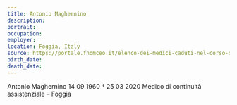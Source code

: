 ```yaml
---
title: Antonio Maghernino
description: 
portrait: 
occupation: 
employer: 
location: Foggia, Italy
source: https://portale.fnomceo.it/elenco-dei-medici-caduti-nel-corso-dellepidemia-di-covid-19/
birth_date: 
death_date: 
---
```



Antonio Maghernino 14 09 1960 † 25 03 2020
Medico di continuità assistenziale – Foggia